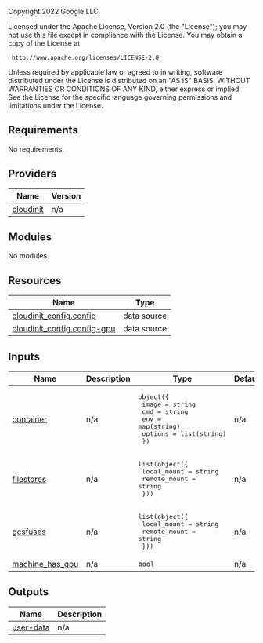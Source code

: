 <!-- BEGINNING OF PRE-COMMIT-TERRAFORM DOCS HOOK -->
Copyright 2022 Google LLC

Licensed under the Apache License, Version 2.0 (the "License");
you may not use this file except in compliance with the License.
You may obtain a copy of the License at

     http://www.apache.org/licenses/LICENSE-2.0

Unless required by applicable law or agreed to in writing, software
distributed under the License is distributed on an "AS IS" BASIS,
WITHOUT WARRANTIES OR CONDITIONS OF ANY KIND, either express or implied.
See the License for the specific language governing permissions and
limitations under the License.

## Requirements

No requirements.

## Providers

| Name | Version |
|------|---------|
| <a name="provider_cloudinit"></a> [cloudinit](#provider\_cloudinit) | n/a |

## Modules

No modules.

## Resources

| Name | Type |
|------|------|
| [cloudinit_config.config](https://registry.terraform.io/providers/hashicorp/cloudinit/latest/docs/data-sources/config) | data source |
| [cloudinit_config.config-gpu](https://registry.terraform.io/providers/hashicorp/cloudinit/latest/docs/data-sources/config) | data source |

## Inputs

| Name | Description | Type | Default | Required |
|------|-------------|------|---------|:--------:|
| <a name="input_container"></a> [container](#input\_container) | n/a | <pre>object({<br>    image   = string<br>    cmd     = string<br>    env     = map(string)<br>    options = list(string)<br>  })</pre> | n/a | yes |
| <a name="input_filestores"></a> [filestores](#input\_filestores) | n/a | <pre>list(object({<br>    local_mount  = string<br>    remote_mount = string<br>  }))</pre> | n/a | yes |
| <a name="input_gcsfuses"></a> [gcsfuses](#input\_gcsfuses) | n/a | <pre>list(object({<br>    local_mount  = string<br>    remote_mount = string<br>  }))</pre> | n/a | yes |
| <a name="input_machine_has_gpu"></a> [machine\_has\_gpu](#input\_machine\_has\_gpu) | n/a | `bool` | n/a | yes |

## Outputs

| Name | Description |
|------|-------------|
| <a name="output_user-data"></a> [user-data](#output\_user-data) | n/a |
<!-- END OF PRE-COMMIT-TERRAFORM DOCS HOOK -->